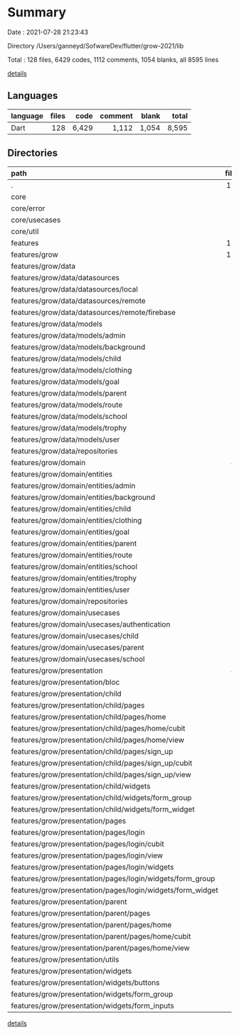 # Summary

Date : 2021-07-28 21:23:43

Directory /Users/ganneyd/SofwareDev/flutter/grow-2021/lib

Total : 128 files,  6429 codes, 1112 comments, 1054 blanks, all 8595 lines

[details](details.md)

## Languages
| language | files | code | comment | blank | total |
| :--- | ---: | ---: | ---: | ---: | ---: |
| Dart | 128 | 6,429 | 1,112 | 1,054 | 8,595 |

## Directories
| path | files | code | comment | blank | total |
| :--- | ---: | ---: | ---: | ---: | ---: |
| . | 128 | 6,429 | 1,112 | 1,054 | 8,595 |
| core | 12 | 123 | 98 | 41 | 262 |
| core/error | 2 | 61 | 50 | 19 | 130 |
| core/usecases | 1 | 10 | 0 | 4 | 14 |
| core/util | 9 | 52 | 48 | 18 | 118 |
| features | 114 | 6,212 | 998 | 1,002 | 8,212 |
| features/grow | 114 | 6,212 | 998 | 1,002 | 8,212 |
| features/grow/data | 26 | 1,999 | 226 | 252 | 2,477 |
| features/grow/data/datasources | 3 | 143 | 45 | 20 | 208 |
| features/grow/data/datasources/local | 1 | 0 | 0 | 1 | 1 |
| features/grow/data/datasources/remote | 1 | 141 | 44 | 17 | 202 |
| features/grow/data/datasources/remote/firebase | 1 | 141 | 44 | 17 | 202 |
| features/grow/data/models | 18 | 1,431 | 107 | 175 | 1,713 |
| features/grow/data/models/admin | 1 | 0 | 0 | 1 | 1 |
| features/grow/data/models/background | 1 | 0 | 0 | 1 | 1 |
| features/grow/data/models/child | 3 | 478 | 32 | 48 | 558 |
| features/grow/data/models/clothing | 1 | 0 | 0 | 1 | 1 |
| features/grow/data/models/goal | 1 | 0 | 0 | 1 | 1 |
| features/grow/data/models/parent | 3 | 390 | 32 | 45 | 467 |
| features/grow/data/models/route | 1 | 0 | 0 | 1 | 1 |
| features/grow/data/models/school | 3 | 370 | 23 | 45 | 438 |
| features/grow/data/models/trophy | 1 | 0 | 0 | 1 | 1 |
| features/grow/data/models/user | 2 | 184 | 20 | 30 | 234 |
| features/grow/data/repositories | 5 | 425 | 74 | 57 | 556 |
| features/grow/domain | 44 | 2,073 | 353 | 388 | 2,814 |
| features/grow/domain/entities | 18 | 1,416 | 136 | 219 | 1,771 |
| features/grow/domain/entities/admin | 1 | 10 | 6 | 5 | 21 |
| features/grow/domain/entities/background | 2 | 242 | 15 | 32 | 289 |
| features/grow/domain/entities/child | 1 | 23 | 11 | 11 | 45 |
| features/grow/domain/entities/clothing | 2 | 238 | 15 | 30 | 283 |
| features/grow/domain/entities/goal | 2 | 290 | 14 | 30 | 334 |
| features/grow/domain/entities/parent | 1 | 18 | 9 | 9 | 36 |
| features/grow/domain/entities/route | 2 | 207 | 16 | 30 | 253 |
| features/grow/domain/entities/school | 1 | 17 | 7 | 7 | 31 |
| features/grow/domain/entities/trophy | 3 | 320 | 20 | 48 | 388 |
| features/grow/domain/entities/user | 1 | 26 | 19 | 12 | 57 |
| features/grow/domain/repositories | 4 | 57 | 65 | 26 | 148 |
| features/grow/domain/usecases | 22 | 600 | 152 | 143 | 895 |
| features/grow/domain/usecases/authentication | 2 | 47 | 10 | 11 | 68 |
| features/grow/domain/usecases/child | 9 | 280 | 77 | 64 | 421 |
| features/grow/domain/usecases/parent | 7 | 194 | 52 | 48 | 294 |
| features/grow/domain/usecases/school | 1 | 14 | 3 | 4 | 21 |
| features/grow/presentation | 43 | 2,113 | 416 | 360 | 2,889 |
| features/grow/presentation/bloc | 3 | 115 | 28 | 33 | 176 |
| features/grow/presentation/child | 16 | 1,087 | 154 | 135 | 1,376 |
| features/grow/presentation/child/pages | 12 | 906 | 129 | 124 | 1,159 |
| features/grow/presentation/child/pages/home | 4 | 306 | 28 | 46 | 380 |
| features/grow/presentation/child/pages/home/cubit | 3 | 205 | 23 | 40 | 268 |
| features/grow/presentation/child/pages/home/view | 1 | 101 | 5 | 6 | 112 |
| features/grow/presentation/child/pages/sign_up | 8 | 600 | 101 | 78 | 779 |
| features/grow/presentation/child/pages/sign_up/cubit | 3 | 417 | 70 | 61 | 548 |
| features/grow/presentation/child/pages/sign_up/view | 5 | 183 | 31 | 17 | 231 |
| features/grow/presentation/child/widgets | 4 | 181 | 25 | 11 | 217 |
| features/grow/presentation/child/widgets/form_group | 1 | 32 | 17 | 4 | 53 |
| features/grow/presentation/child/widgets/form_widget | 3 | 149 | 8 | 7 | 164 |
| features/grow/presentation/pages | 7 | 293 | 38 | 52 | 383 |
| features/grow/presentation/pages/login | 6 | 281 | 36 | 49 | 366 |
| features/grow/presentation/pages/login/cubit | 3 | 163 | 23 | 39 | 225 |
| features/grow/presentation/pages/login/view | 1 | 57 | 5 | 4 | 66 |
| features/grow/presentation/pages/login/widgets | 2 | 61 | 8 | 6 | 75 |
| features/grow/presentation/pages/login/widgets/form_group | 1 | 8 | 5 | 3 | 16 |
| features/grow/presentation/pages/login/widgets/form_widget | 1 | 53 | 3 | 3 | 59 |
| features/grow/presentation/parent | 4 | 244 | 27 | 43 | 314 |
| features/grow/presentation/parent/pages | 4 | 244 | 27 | 43 | 314 |
| features/grow/presentation/parent/pages/home | 4 | 244 | 27 | 43 | 314 |
| features/grow/presentation/parent/pages/home/cubit | 3 | 188 | 22 | 37 | 247 |
| features/grow/presentation/parent/pages/home/view | 1 | 56 | 5 | 6 | 67 |
| features/grow/presentation/utils | 2 | 6 | 4 | 7 | 17 |
| features/grow/presentation/widgets | 11 | 368 | 165 | 90 | 623 |
| features/grow/presentation/widgets/buttons | 1 | 56 | 7 | 4 | 67 |
| features/grow/presentation/widgets/form_group | 2 | 12 | 5 | 4 | 21 |
| features/grow/presentation/widgets/form_inputs | 4 | 162 | 22 | 22 | 206 |

[details](details.md)